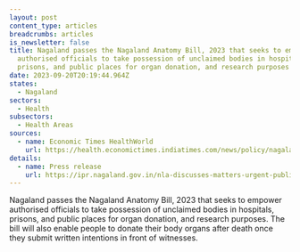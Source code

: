 ```yaml
---
layout: post
content_type: articles
breadcrumbs: articles
is_newsletter: false
title: Nagaland passes the Nagaland Anatomy Bill, 2023 that seeks to empower
  authorised officials to take possession of unclaimed bodies in hospitals,
  prisons, and public places for organ donation, and research purposes
date: 2023-09-20T20:19:44.964Z
states:
  - Nagaland
sectors:
  - Health
subsectors:
  - Health Areas
sources:
  - name: Economic Times HealthWorld
    url: https://health.economictimes.indiatimes.com/news/policy/nagaland-assembly-passes-bill-for-supplying-corpses-to-hospitals-organ-donation/103681010
details:
  - name: Press release
    url: https://ipr.nagaland.gov.in/nla-discusses-matters-urgent-public-importance
---
```

Nagaland passes the Nagaland Anatomy Bill, 2023 that seeks to empower authorised officials to take possession of unclaimed bodies in hospitals, prisons, and public places for organ donation, and research purposes. The bill will also enable people to donate their body organs after death once they submit written intentions in front of witnesses.
